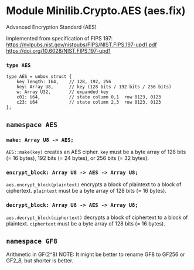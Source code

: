 # Module Minilib.Crypto.AES (aes.fix)

Advanced Encryption Standard (AES)

Implemented from specification of FIPS 197:
https://nvlpubs.nist.gov/nistpubs/FIPS/NIST.FIPS.197-upd1.pdf
https://doi.org/10.6028/NIST.FIPS.197-upd1


### `type AES`

```
type AES = unbox struct {
    key_length: I64,    // 128, 192, 256
    key: Array U8,      // key (128 bits / 192 bits / 256 bits)
    w: Array U32,       // expanded key
    c01: U64,           // state column 0,1  row 0123, 0123
    c23: U64            // state column 2,3  row 0123, 0123
};
```
## `namespace AES`

### `make: Array U8 -> AES;`

`AES::make(key)` creates an AES cipher.
`key` must be a byte array of 128 bits (= 16 bytes), 192 bits (= 24 bytes), or
256 bits (= 32 bytes).

### `encrypt_block: Array U8 -> AES -> Array U8;`

`aes.encrypt_block(plaintext)` encrypts a block of plaintext to a block of ciphertext.
`plaintext` must be a byte array of 128 bits (= 16 bytes).

### `decrypt_block: Array U8 -> AES -> Array U8;`

`aes.decrypt_block(ciphertext)` decrypts a block of ciphertext to a block of plaintext.
`ciphertext` must be a byte array of 128 bits (= 16 bytes).

## `namespace GF8`

Arithmetic in GF(2^8)
NOTE: It might be better to rename GF8 to GF256 or GF2_8, but shorter is better.

